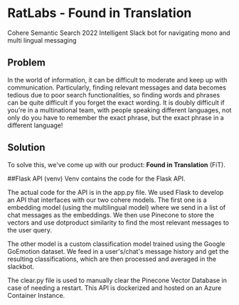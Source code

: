 # RatLabs - Found in Translation
Cohere Semantic Search 2022
Intelligent Slack bot for navigating mono and multi lingual messaging

## Problem
In the world of information, it can be difficult to moderate and keep up with communication. Particularly, finding relevant messages and data becomes tedious due to poor search functionalities, so finding words and phrases can be quite difficult if you forget the exact wording. It is doubly difficult if you're in a multinational team, with people speaking different languages, not only do you have to remember the exact phrase, but the exact phrase in a different language!

## Solution
To solve this, we've come up with our product: **Found in Translation** (FiT).


##Flask API (venv)
Venv contains the code for the Flask API.

The actual code for the API is in the app.py file. We used Flask to develop an API that interfaces with our two cohere models. The first one is a embedding model (using the multilingual model) where we send in a list of chat messages as the embeddings. We then use Pinecone to store the vectors and use dotproduct similarity to find the most relevant messages to the user query.

The other model is a custom classification model trained using the Google GoEmotion dataset. We feed in a user's/chat's message history and get the resulting classifications, which are then processed and averaged in the slackbot. 

The clear.py file is used to manually clear the Pinecone Vector Database in case of needing a restart.
This API is dockerized and hosted on an Azure Container Instance.
